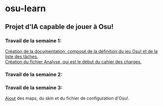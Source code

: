 # osu-learn  
## Projet d'IA capable de jouer à Osu!  


### Travail de la semaine 1:  
[Création de la documentation, composé de la définition du jeu Osu! et de la liste des tâches.](TravailParSemaine/semaine1/documentatation.odt)  
[Création du fichier Analyse, qui est le début du cahier des charges.](TravailParSemaine/semaine1/analyse.odt)


### Travail de la semaine 2:  

### Travail de la semaine 3:  
[Ajout](Config_Osu/config_Osu.md) des maps, du skin et du fichier de configuration d'Osu!.
